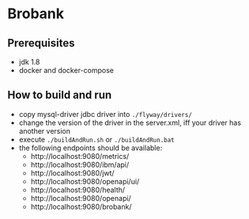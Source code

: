 # Brobank
## Prerequisites
* jdk 1.8
* docker and docker-compose
## How to build and run
* copy mysql-driver jdbc driver into `./flyway/drivers/`
* change the version of the driver in the server.xml, iff your driver has another version
* execute `./buildAndRun.sh` or `./buildAndRun.bat`
* the following endpoints should be available:
  * http://localhost:9080/metrics/
  * http://localhost:9080/ibm/api/
  * http://localhost:9080/jwt/
  * http://localhost:9080/openapi/ui/
  * http://localhost:9080/health/
  * http://localhost:9080/openapi/
  * http://localhost:9080/brobank/
